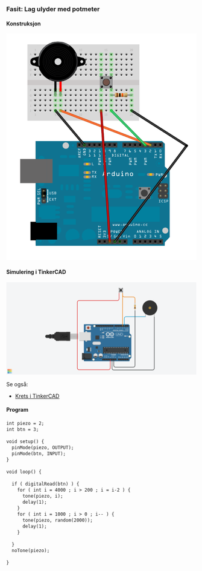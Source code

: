 ### Fasit: Lag ulyder med potmeter

#### Konstruksjon

![](./3_1_fasit.png)

#### Simulering i TinkerCAD

![](./PotmeterOgHoyttaler-fasit-tinkercad.png)

Se også:
* [Krets i TinkerCAD](https://www.tinkercad.com/things/d0f6X5CvnYa-knowitarduino-intropotmeteroghoyttaler-fasit/editel)

#### Program

```
int piezo = 2;
int btn = 3;

void setup() {
  pinMode(piezo, OUTPUT);
  pinMode(btn, INPUT);
}

void loop() {

  if ( digitalRead(btn) ) {
    for ( int i = 4000 ; i > 200 ; i = i-2 ) {
      tone(piezo, i);
      delay(1);
    }
    for ( int i = 1000 ; i > 0 ; i-- ) {
      tone(piezo, random(2000));
      delay(1);
    }

  }
  noTone(piezo);

} 
```
